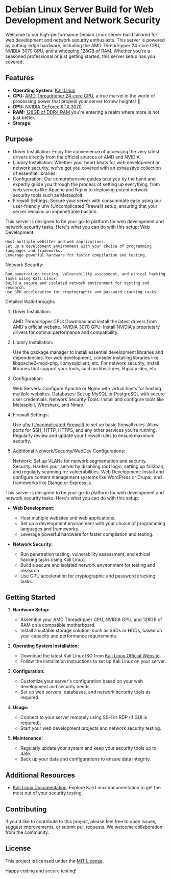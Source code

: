 # Debian Linux Server Build for Web Development and Network Security

Welcome to our high-performance Debian Linux server build tailored for web development and network security enthusiasts. This server is powered by cutting-edge hardware, including the AMD Threadripper 24-core CPU, NVIDIA 3070 GPU, and a whopping 128GB of RAM. Whether you're a seasoned professional or just getting started, this server setup has you covered.

## Features

- **Operating System:** [Kali Linux](https://www.kali.org/)
- **CPU:** [AMD Threadripper 24-core CPU](https://www.amd.com/en/products/ryzen-threadripper), a true marvel in the world of processing power that propels your server to new heights! 🚀
- **GPU:** [NVIDIA GeForce RTX 3070](https://www.nvidia.com/en-gb/geforce/graphics-cards/)
- **RAM:** [128GB of DDR4 RAM](https://www.crucial.com/memory/ddr4) you're entering a realm where more is not just better.
- **Storage:** 


## Purpose

- Driver Installation: Enjoy the convenience of accessing the very latest drivers directly from the official sources of AMD and NVIDIA.
- Library Installation: Whether your heart beats for web development or network security, we've got you covered with an exhaustive collection of essential libraries.
- Configuration: Our comprehensive guides take you by the hand and expertly guide you through the process of setting up everything, from web servers like Apache and Nginx to deploying potent network security tools such as Metasploit.
- Firewall Settings: Secure your server with consummate ease using our user-friendly ufw (Uncomplicated Firewall) setup, ensuring that your server remains an impenetrable bastion.

This server is designed to be your go-to platform for web development and network security tasks. Here's what you can do with this setup:
Web Development:

    Host multiple websites and web applications.
    Set up a development environment with your choice of programming languages and frameworks.
    Leverage powerful hardware for faster compilation and testing.

Network Security:

    Run penetration testing, vulnerability assessment, and ethical hacking tasks using Kali Linux.
    Build a secure and isolated network environment for testing and research.
    Use GPU acceleration for cryptographic and password cracking tasks.

Detailed Walk-throughs
1. Driver Installation:

    AMD Threadripper CPU: Download and install the latest drivers from AMD's official website.
    NVIDIA 3070 GPU: Install NVIDIA's proprietary drivers for optimal performance and compatibility.

2. Library Installation:

    Use the package manager to install essential development libraries and dependencies.
    For web development, consider installing libraries like libapache2-mod-php, libmysqlclient, etc.
    For network security, install libraries that support your tools, such as libssl-dev, libpcap-dev, etc.

3. Configuration:

    Web Servers: Configure Apache or Nginx with virtual hosts for hosting multiple websites.
    Databases: Set up MySQL or PostgreSQL with secure user credentials.
    Network Security Tools: Install and configure tools like Metasploit, Wireshark, and Nmap.

4. Firewall Settings:

    Use [ufw (Uncomplicated Firewall)](https://help.ubuntu.com/community/UFW) to set up basic firewall rules.
    Allow ports for SSH, HTTP, HTTPS, and any other services you're running.
    Regularly review and update your firewall rules to ensure maximum security.

5. Additional Network/Security/WebDev Configurations:

    Network: Set up VLANs for network segmentation and security.
    Security: Harden your server by disabling root login, setting up fail2ban, and regularly scanning for vulnerabilities.
    Web Development: Install and configure content management systems like WordPress or Drupal, and frameworks like Django or Express.js.

This server is designed to be your go-to platform for web development and network security tasks. Here's what you can do with this setup:

- **Web Development:**
  - Host multiple websites and web applications.
  - Set up a development environment with your choice of programming languages and frameworks.
  - Leverage powerful hardware for faster compilation and testing.

- **Network Security:**
  - Run penetration testing, vulnerability assessment, and ethical hacking tasks using Kali Linux.
  - Build a secure and isolated network environment for testing and research.
  - Use GPU acceleration for cryptographic and password cracking tasks.

## Getting Started

1. **Hardware Setup:**
   - Assemble your AMD Threadripper CPU, NVIDIA GPU, and 128GB of RAM on a compatible motherboard.
   - Install a suitable storage solution, such as SSDs or HDDs, based on your capacity and performance requirements.

2. **Operating System Installation:**
   - Download the latest Kali Linux ISO from [Kali Linux Official Website](https://www.kali.org/downloads/).
   - Follow the installation instructions to set up Kali Linux on your server.

3. **Configuration:**
   - Customize your server's configuration based on your web development and security needs.
   - Set up web servers, databases, and network security tools as required.

4. **Usage:**
   - Connect to your server remotely using SSH or RDP (if GUI is required).
   - Start your web development projects and network security testing.

5. **Maintenance:**
   - Regularly update your system and keep your security tools up to date.
   - Back up your data and configurations to ensure data integrity.

## Additional Resources

- [Kali Linux Documentation](https://docs.kali.org/): Explore Kali Linux documentation to get the most out of your security testing.

## Contributing

If you'd like to contribute to this project, please feel free to open issues, suggest improvements, or submit pull requests. We welcome collaboration from the community.

## License

This project is licensed under the [MIT License](LICENSE).

Happy coding and secure testing!
